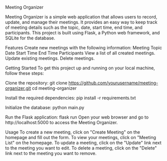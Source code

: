 Meeting Organizer

Meeting Organizer is a simple web application that allows users to record, update, and manage their meetings. It provides an easy way to keep track of meeting details such as the topic, date, start time, end time, and participants. This project is built using Flask, a Python web framework, and SQLite for the database.

Features
Create new meetings with the following information:
Meeting Topic
Date
Start Time
End Time
Participants
View a list of all created meetings.
Update existing meetings.
Delete meetings.

Getting Started
To get this project up and running on your local machine, follow these steps:

Clone the repository:
git clone https://github.com/yourusername/meeting-organizer.git
cd meeting-organizer


Install the required dependencies:
pip install -r requirements.txt


Initialize the database:
python main.py


Run the Flask application:
flask run
Open your web browser and go to http://localhost:5000 to access the Meeting Organizer.

Usage
To create a new meeting, click on "Create Meeting" on the homepage and fill out the form.
To view your meetings, click on "Meeting List" on the homepage.
To update a meeting, click on the "Update" link next to the meeting you want to edit.
To delete a meeting, click on the "Delete" link next to the meeting you want to remove.
